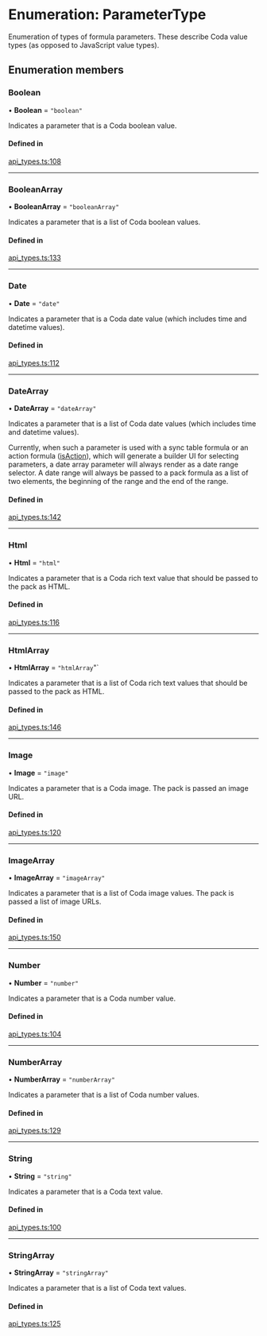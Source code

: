# Enumeration: ParameterType

Enumeration of types of formula parameters. These describe Coda value types (as opposed to JavaScript value types).

## Enumeration members

### Boolean

• **Boolean** = `"boolean"`

Indicates a parameter that is a Coda boolean value.

#### Defined in

[api_types.ts:108](https://github.com/coda/packs-sdk/blob/main/api_types.ts#L108)

___

### BooleanArray

• **BooleanArray** = `"booleanArray"`

Indicates a parameter that is a list of Coda boolean values.

#### Defined in

[api_types.ts:133](https://github.com/coda/packs-sdk/blob/main/api_types.ts#L133)

___

### Date

• **Date** = `"date"`

Indicates a parameter that is a Coda date value (which includes time and datetime values).

#### Defined in

[api_types.ts:112](https://github.com/coda/packs-sdk/blob/main/api_types.ts#L112)

___

### DateArray

• **DateArray** = `"dateArray"`

Indicates a parameter that is a list of Coda date values (which includes time and datetime values).

Currently, when such a parameter is used with a sync table formula or an action formula ([isAction](../interfaces/EmptyFormulaDef.md#isaction)),
which will generate a builder UI for selecting parameters, a date array parameter will always render
as a date range selector. A date range will always be passed to a pack formula as a list of two
elements, the beginning of the range and the end of the range.

#### Defined in

[api_types.ts:142](https://github.com/coda/packs-sdk/blob/main/api_types.ts#L142)

___

### Html

• **Html** = `"html"`

Indicates a parameter that is a Coda rich text value that should be passed to the pack as HTML.

#### Defined in

[api_types.ts:116](https://github.com/coda/packs-sdk/blob/main/api_types.ts#L116)

___

### HtmlArray

• **HtmlArray** = `"htmlArray`"`

Indicates a parameter that is a list of Coda rich text values that should be passed to the pack as HTML.

#### Defined in

[api_types.ts:146](https://github.com/coda/packs-sdk/blob/main/api_types.ts#L146)

___

### Image

• **Image** = `"image"`

Indicates a parameter that is a Coda image. The pack is passed an image URL.

#### Defined in

[api_types.ts:120](https://github.com/coda/packs-sdk/blob/main/api_types.ts#L120)

___

### ImageArray

• **ImageArray** = `"imageArray"`

Indicates a parameter that is a list of Coda image values. The pack is passed a list of image URLs.

#### Defined in

[api_types.ts:150](https://github.com/coda/packs-sdk/blob/main/api_types.ts#L150)

___

### Number

• **Number** = `"number"`

Indicates a parameter that is a Coda number value.

#### Defined in

[api_types.ts:104](https://github.com/coda/packs-sdk/blob/main/api_types.ts#L104)

___

### NumberArray

• **NumberArray** = `"numberArray"`

Indicates a parameter that is a list of Coda number values.

#### Defined in

[api_types.ts:129](https://github.com/coda/packs-sdk/blob/main/api_types.ts#L129)

___

### String

• **String** = `"string"`

Indicates a parameter that is a Coda text value.

#### Defined in

[api_types.ts:100](https://github.com/coda/packs-sdk/blob/main/api_types.ts#L100)

___

### StringArray

• **StringArray** = `"stringArray"`

Indicates a parameter that is a list of Coda text values.

#### Defined in

[api_types.ts:125](https://github.com/coda/packs-sdk/blob/main/api_types.ts#L125)
